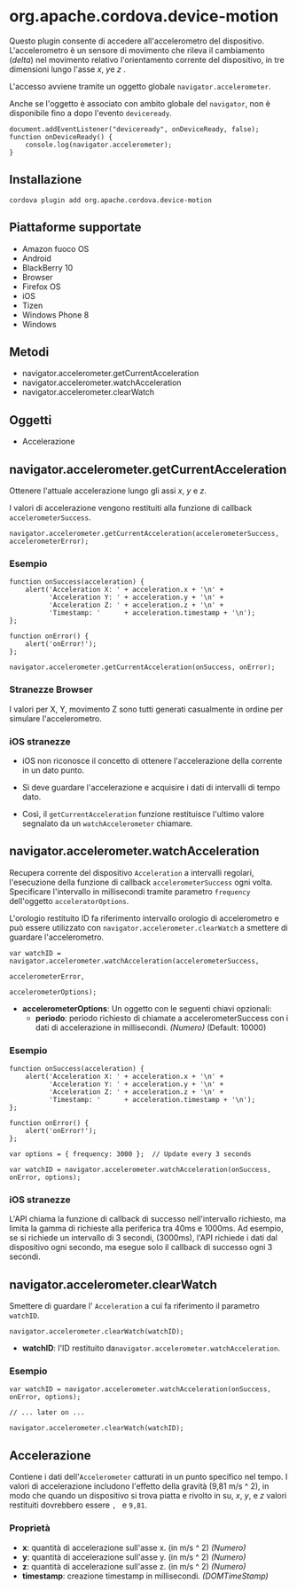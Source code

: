 <!---
    Licensed to the Apache Software Foundation (ASF) under one
    or more contributor license agreements.  See the NOTICE file
    distributed with this work for additional information
    regarding copyright ownership.  The ASF licenses this file
    to you under the Apache License, Version 2.0 (the
    "License"); you may not use this file except in compliance
    with the License.  You may obtain a copy of the License at

      http://www.apache.org/licenses/LICENSE-2.0

    Unless required by applicable law or agreed to in writing,
    software distributed under the License is distributed on an
    "AS IS" BASIS, WITHOUT WARRANTIES OR CONDITIONS OF ANY
    KIND, either express or implied.  See the License for the
    specific language governing permissions and limitations
    under the License.
-->

# org.apache.cordova.device-motion

Questo plugin consente di accedere all'accelerometro del dispositivo. L'accelerometro è un sensore di movimento che rileva il cambiamento (*delta*) nel movimento relativo l'orientamento corrente del dispositivo, in tre dimensioni lungo l'asse *x*, *y*e *z* .

L'accesso avviene tramite un oggetto globale `navigator.accelerometer`.

Anche se l'oggetto è associato con ambito globale del `navigator`, non è disponibile fino a dopo l'evento `deviceready`.

    document.addEventListener("deviceready", onDeviceReady, false);
    function onDeviceReady() {
        console.log(navigator.accelerometer);
    }
    

## Installazione

    cordova plugin add org.apache.cordova.device-motion
    

## Piattaforme supportate

*   Amazon fuoco OS
*   Android
*   BlackBerry 10
*   Browser
*   Firefox OS
*   iOS
*   Tizen
*   Windows Phone 8
*   Windows

## Metodi

*   navigator.accelerometer.getCurrentAcceleration
*   navigator.accelerometer.watchAcceleration
*   navigator.accelerometer.clearWatch

## Oggetti

*   Accelerazione

## navigator.accelerometer.getCurrentAcceleration

Ottenere l'attuale accelerazione lungo gli assi *x*, *y* e *z*.

I valori di accelerazione vengono restituiti alla funzione di callback `accelerometerSuccess`.

    navigator.accelerometer.getCurrentAcceleration(accelerometerSuccess, accelerometerError);
    

### Esempio

    function onSuccess(acceleration) {
        alert('Acceleration X: ' + acceleration.x + '\n' +
              'Acceleration Y: ' + acceleration.y + '\n' +
              'Acceleration Z: ' + acceleration.z + '\n' +
              'Timestamp: '      + acceleration.timestamp + '\n');
    };
    
    function onError() {
        alert('onError!');
    };
    
    navigator.accelerometer.getCurrentAcceleration(onSuccess, onError);
    

### Stranezze Browser

I valori per X, Y, movimento Z sono tutti generati casualmente in ordine per simulare l'accelerometro.

### iOS stranezze

*   iOS non riconosce il concetto di ottenere l'accelerazione della corrente in un dato punto.

*   Si deve guardare l'accelerazione e acquisire i dati di intervalli di tempo dato.

*   Così, il `getCurrentAcceleration` funzione restituisce l'ultimo valore segnalato da un `watchAccelerometer` chiamare.

## navigator.accelerometer.watchAcceleration

Recupera corrente del dispositivo `Acceleration` a intervalli regolari, l'esecuzione della funzione di callback `accelerometerSuccess` ogni volta. Specificare l'intervallo in millisecondi tramite parametro `frequency` dell'oggetto `acceleratorOptions`.

L'orologio restituito ID fa riferimento intervallo orologio di accelerometro e può essere utilizzato con `navigator.accelerometer.clearWatch` a smettere di guardare l'accelerometro.

    var watchID = navigator.accelerometer.watchAcceleration(accelerometerSuccess,
                                                           accelerometerError,
                                                           accelerometerOptions);
    

*   **accelerometerOptions**: Un oggetto con le seguenti chiavi opzionali: 
    *   **periodo**: periodo richiesto di chiamate a accelerometerSuccess con i dati di accelerazione in millisecondi. *(Numero)* (Default: 10000)

### Esempio

    function onSuccess(acceleration) {
        alert('Acceleration X: ' + acceleration.x + '\n' +
              'Acceleration Y: ' + acceleration.y + '\n' +
              'Acceleration Z: ' + acceleration.z + '\n' +
              'Timestamp: '      + acceleration.timestamp + '\n');
    };
    
    function onError() {
        alert('onError!');
    };
    
    var options = { frequency: 3000 };  // Update every 3 seconds
    
    var watchID = navigator.accelerometer.watchAcceleration(onSuccess, onError, options);
    

### iOS stranezze

L'API chiama la funzione di callback di successo nell'intervallo richiesto, ma limita la gamma di richieste alla periferica tra 40ms e 1000ms. Ad esempio, se si richiede un intervallo di 3 secondi, (3000ms), l'API richiede i dati dal dispositivo ogni secondo, ma esegue solo il callback di successo ogni 3 secondi.

## navigator.accelerometer.clearWatch

Smettere di guardare l' `Acceleration` a cui fa riferimento il parametro `watchID`.

    navigator.accelerometer.clearWatch(watchID);
    

*   **watchID**: l'ID restituito da`navigator.accelerometer.watchAcceleration`.

### Esempio

    var watchID = navigator.accelerometer.watchAcceleration(onSuccess, onError, options);
    
    // ... later on ...
    
    navigator.accelerometer.clearWatch(watchID);
    

## Accelerazione

Contiene i dati dell'`Accelerometer` catturati in un punto specifico nel tempo. I valori di accelerazione includono l'effetto della gravità (9,81 m/s ^ 2), in modo che quando un dispositivo si trova piatta e rivolto in su, *x*, *y*, e *z* valori restituiti dovrebbero essere ``, `` e `9,81`.

### Proprietà

*   **x**: quantità di accelerazione sull'asse x. (in m/s ^ 2) *(Numero)*
*   **y**: quantità di accelerazione sull'asse y. (in m/s ^ 2) *(Numero)*
*   **z**: quantità di accelerazione sull'asse z. (in m/s ^ 2) *(Numero)*
*   **timestamp**: creazione timestamp in millisecondi. *(DOMTimeStamp)*
